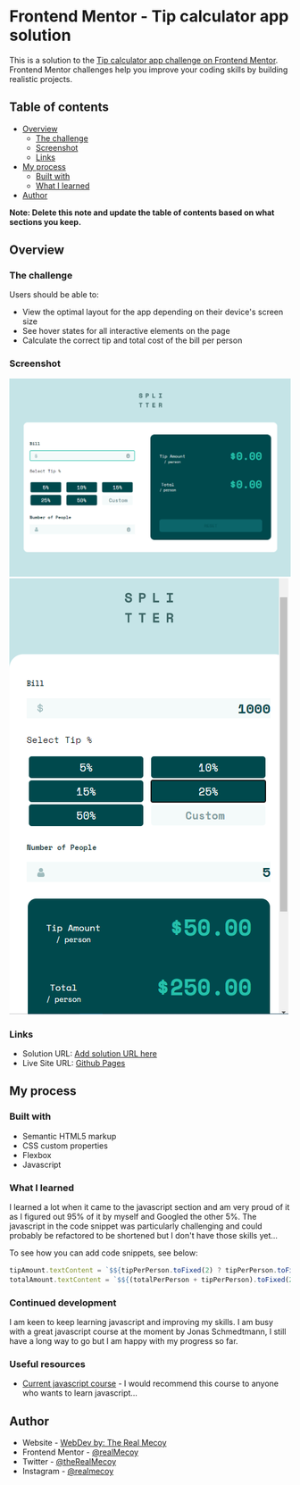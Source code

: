 # Frontend Mentor - Tip calculator app solution

This is a solution to the [Tip calculator app challenge on Frontend Mentor](https://www.frontendmentor.io/challenges/tip-calculator-app-ugJNGbJUX). Frontend Mentor challenges help you improve your coding skills by building realistic projects.

## Table of contents

- [Overview](#overview)
  - [The challenge](#the-challenge)
  - [Screenshot](#screenshot)
  - [Links](#links)
- [My process](#my-process)
  - [Built with](#built-with)
  - [What I learned](#what-i-learned)
- [Author](#author)

**Note: Delete this note and update the table of contents based on what sections you keep.**

## Overview

### The challenge

Users should be able to:

- View the optimal layout for the app depending on their device's screen size
- See hover states for all interactive elements on the page
- Calculate the correct tip and total cost of the bill per person

### Screenshot

![](/imgs/tip-calculator-desktop-screenshot.png)
![](/imgs/tip-calculator-mobile-screenshot.png)

### Links

- Solution URL: [Add solution URL here](https://your-solution-url.com)
- Live Site URL: [Github Pages](https://realmecoy.github.io/awesome-tip-calculator-project/)

## My process

### Built with

- Semantic HTML5 markup
- CSS custom properties
- Flexbox
- Javascript

### What I learned

I learned a lot when it came to the javascript section and am very proud of it as I figured out 95% of it by myself and Googled the other 5%. The javascript in the code snippet was particularly challenging and could probably be refactored to be shortened but I don't have those skills yet...

To see how you can add code snippets, see below:

```js
tipAmount.textContent = `$${tipPerPerson.toFixed(2) ? tipPerPerson.toFixed(2) : ".00"}`;
totalAmount.textContent = `$${(totalPerPerson + tipPerPerson).toFixed(2)}`;
```

### Continued development

I am keen to keep learning javascript and improving my skills. I am busy with a great javascript course at the moment by Jonas Schmedtmann, I still have a long way to go but I am happy with my progress so far.

### Useful resources

- [Current javascript course](https://www.udemy.com/course/the-complete-javascript-course/) - I would recommend this course to anyone who wants to learn javascript...

## Author

- Website - [WebDev by: The Real Mecoy](https://webdevmecoy.co.za)
- Frontend Mentor - [@realMecoy](https://www.frontendmentor.io/profile/realMecoy)
- Twitter - [@theRealMecoy](https://www.twitter.com/theRealMecoy)
- Instagram - [@realmecoy](https://www.instagram.com/realmecoy/)

